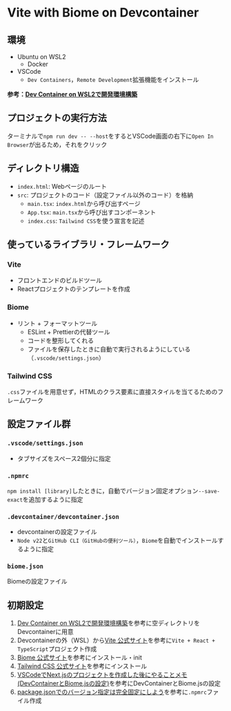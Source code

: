 # Vite with Biome on Devcontainer
## 環境
- Ubuntu on WSL2
  - Docker
- VSCode
  - `Dev Containers`，`Remote Development`拡張機能をインストール

**参考：[Dev Container on WSL2で開発環境構築](https://zenn.dev/ykdev/articles/14a108290e24f9)**

## プロジェクトの実行方法
ターミナルで`npm run dev -- --host`をするとVSCode画面の右下に`Open In Browser`が出るため，それをクリック

## ディレクトリ構造
- `index.html`: Webページのルート
- `src`: プロジェクトのコード（設定ファイル以外のコード）を格納
  - `main.tsx`: `index.html`から呼び出すページ
  - `App.tsx`: `main.tsx`から呼び出すコンポーネント
  - `index.css`: `Tailwind CSS`を使う宣言を記述

## 使っているライブラリ・フレームワーク
### Vite
- フロントエンドのビルドツール
- Reactプロジェクトのテンプレートを作成

### Biome
- リント + フォーマットツール
  - ESLint + Prettierの代替ツール
  - コードを整形してくれる
  - ファイルを保存したときに自動で実行されるようにしている（`.vscode/settings.json`）

### Tailwind CSS
`.css`ファイルを用意せず，HTMLのクラス要素に直接スタイルを当てるためのフレームワーク

## 設定ファイル群
### `.vscode/settings.json`
- タブサイズをスペース2個分に指定

### `.npmrc`
`npm install [library]`したときに，自動でバージョン固定オプション`--save-exact`を追加するように指定

### `.devcontainer/devcontainer.json`
- devcontainerの設定ファイル
- `Node v22`と`GitHub CLI（GitHubの便利ツール）`，`Biome`を自動でインストールするように指定

### `biome.json`
Biomeの設定ファイル

## 初期設定
1. [Dev Container on WSL2で開発環境構築](https://zenn.dev/ykdev/articles/14a108290e24f9)を参考に空ディレクトリをDevcontainerに用意
2. Devcontainerの外（WSL）から[Vite 公式サイト](https://ja.vite.dev/guide/)を参考に`Vite + React + TypeScript`プロジェクト作成
3. [Biome 公式サイト](https://biomejs.dev/ja/guides/getting-started/)を参考にインストール・init
4. [Tailwind CSS 公式サイト](https://tailwindcss.com/docs/installation/using-vite)を参考にインストール
5. [VSCodeでNext.jsのプロジェクトを作成した後にやることメモ(DevContainerとBiome.jsの設定)](https://zenn.dev/ikoamu/articles/e21d9665b6189e)を参考にDevContainerとBiome.jsの設定
6. [package.jsonでのバージョン指定は完全固定にしよう](https://zenn.dev/nekoya/articles/c6057fbb896391)を参考に`.npmrc`ファイル作成
